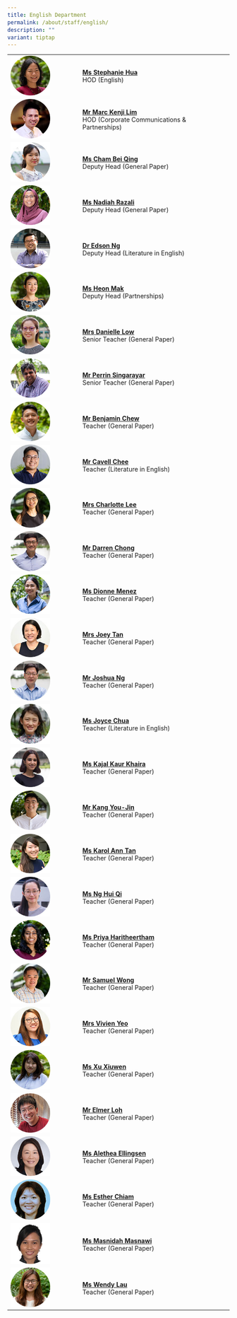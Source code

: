 ```yaml
---
title: English Department
permalink: /about/staff/english/
description: ""
variant: tiptap
---
```

<table style="minWidth: 50px">
<colgroup>
<col>
<col>
</colgroup>
<tbody>
<tr>
<td rowspan="1" colspan="1"><a class="isomer-image-wrapper" href="mailto:stephanie.hua@ejc.edu.sg"><img style="width: 60%;" height="auto" width="100%" src="/images/Staff/EL-Stephanie-Hua_s.jpg"></a>
</td>
<td rowspan="1" colspan="1">
<p><strong><a href="mailto:stephanie.hua@ejc.edu.sg" rel="noopener noreferrer nofollow" target="_blank">Ms Stephanie Hua</a></strong> 
<br>HOD (English)</p>
</td>
</tr>
<tr>
<td rowspan="1" colspan="1"><a class="isomer-image-wrapper" href="mailto:marc.kenji.lim@ejc.edu.sg"><img style="width: 60%;" height="auto" width="100%" src="/images/Staff/HOD-Marc-Kenji-Lim_s.jpg"></a>
</td>
<td rowspan="1" colspan="1">
<p><strong><a href="mailto:marc.kenji.lim@ejc.edu.sg" rel="noopener noreferrer nofollow" target="_blank">Mr Marc Kenji Lim</a></strong> 
<br>HOD (Corporate Communications &amp; Partnerships)</p>
</td>
</tr>
<tr>
<td rowspan="1" colspan="1"><a class="isomer-image-wrapper" href="mailto:cham.bei.qing@ejc.edu.sg"><img style="width: 60%;" height="auto" width="100%" src="/images/Staff/EL-Cham-Bei-Qing_s.jpg"></a>
</td>
<td rowspan="1" colspan="1">
<p><strong><a href="mailto:cham.bei.qing@ejc.edu.sg" rel="noopener noreferrer nofollow" target="_blank">Ms Cham Bei Qing</a></strong> 
<br>Deputy Head (General Paper)</p>
</td>
</tr>
<tr>
<td rowspan="1" colspan="1"><a class="isomer-image-wrapper" href="mailto:nadiah.razali@ejc.edu.sg"><img style="width: 60%;" height="auto" width="100%" alt="" src="/images/Staff/Nadiah-Razali-s.jpg"></a>
</td>
<td rowspan="1" colspan="1">
<p><strong><a href="mailto:nadiah.razali@ejc.edu.sg" rel="noopener noreferrer nofollow" target="_blank">Ms Nadiah Razali</a></strong> 
<br>Deputy Head (General Paper)</p>
</td>
</tr>
<tr>
<td rowspan="1" colspan="1"><a class="isomer-image-wrapper" href="mailto:edson.ng@ejc.edu.sg"><img style="width: 60%;" height="auto" width="100%" alt="" src="/images/Staff/Eng-Edson-Ng_s.jpg"></a>
</td>
<td rowspan="1" colspan="1">
<p><strong><a href="mailto:edson.ng@ejc.edu.sg" rel="noopener noreferrer nofollow" target="_blank">Dr Edson Ng</a></strong> 
<br>Deputy Head (Literature in English)</p>
</td>
</tr>
<tr>
<td rowspan="1" colspan="1"><a class="isomer-image-wrapper" href="mailto:heon.mak@ejc.edu.sg"><img style="width: 60%;" height="auto" width="100%" src="/images/Staff/EL-Heon-Mak_s.jpg"></a>
</td>
<td rowspan="1" colspan="1">
<p><strong><a href="mailto:heon.mak@ejc.edu.sg" rel="noopener noreferrer nofollow" target="_blank">Ms Heon Mak</a></strong> 
<br>Deputy Head (Partnerships)</p>
</td>
</tr>
<tr>
<td rowspan="1" colspan="1"><a class="isomer-image-wrapper" href="mailto:danielle.low@ejc.edu.sg"><img style="width: 60%;" height="auto" width="100%" src="/images/Staff/English-Danielle-M-Low_s.jpg"></a>
</td>
<td rowspan="1" colspan="1">
<p><strong><a href="mailto:danielle.low@ejc.edu.sg" rel="noopener noreferrer nofollow" target="_blank">Mrs Danielle Low</a></strong> 
<br>Senior Teacher (General Paper)</p>
</td>
</tr>
<tr>
<td rowspan="1" colspan="1"><a class="isomer-image-wrapper" href="mailto:perrin.singarayar@ejc.edu.sg"><img style="width: 60%;" height="auto" width="100%" src="/images/Staff/Eng-Perrin_s.jpg"></a>
</td>
<td rowspan="1" colspan="1">
<p><strong><a href="mailto:perrin.singarayar@ejc.edu.sg" rel="noopener noreferrer nofollow" target="_blank">Mr Perrin Singarayar</a></strong> 
<br>Senior Teacher (General Paper)</p>
</td>
</tr>
<tr>
<td rowspan="1" colspan="1"><a class="isomer-image-wrapper" href="mailto:benjamin.chew@ejc.edu.sg"><img style="width: 60%;" height="auto" width="100%" src="/images/Staff/EL-Benjamin-Chew_s.jpg"></a>
</td>
<td rowspan="1" colspan="1">
<p><strong><a href="mailto:benjamin.chew@ejc.edu.sg" rel="noopener noreferrer nofollow" target="_blank">Mr Benjamin Chew</a></strong> 
<br>Teacher (General Paper)</p>
</td>
</tr>
<tr>
<td rowspan="1" colspan="1"><a class="isomer-image-wrapper" href="mailto:chee.cavell.jiahe@ejc.edu.sg"><img style="width: 60%;" height="auto" width="100%" src="/images/Staff/eng-cavell-chee_s.jpg"></a>
</td>
<td rowspan="1" colspan="1">
<p><strong><a href="mailto:chee.cavell.jiahe@ejc.edu.sg" rel="noopener noreferrer nofollow" target="_blank">Mr Cavell Chee</a></strong> 
<br>Teacher (Literature in English)</p>
</td>
</tr>
<tr>
<td rowspan="1" colspan="1"><a class="isomer-image-wrapper" href="mailto:charlotte.lee@ejc.edu.sg"><img style="width: 60%;" height="auto" width="100%" src="/images/Staff/EL-Charlotte-Tan_s.jpg"></a>
</td>
<td rowspan="1" colspan="1">
<p><strong><a href="mailto:charlotte.lee@ejc.edu.sg" rel="noopener noreferrer nofollow" target="_blank">Mrs Charlotte Lee</a></strong> 
<br>Teacher (General Paper)</p>
</td>
</tr>
<tr>
<td rowspan="1" colspan="1"><a class="isomer-image-wrapper" href="mailto:darren.chong@ejc.edu.sg"><img style="width: 60%;" height="auto" width="100%" src="/images/Staff/EL-Darren-Chong_s.jpg"></a>
</td>
<td rowspan="1" colspan="1">
<p><strong><a href="mailto:darren.chong@ejc.edu.sg" rel="noopener noreferrer nofollow" target="_blank">Mr Darren Chong</a></strong> 
<br>Teacher (General Paper)</p>
</td>
</tr>
<tr>
<td rowspan="1" colspan="1"><a class="isomer-image-wrapper" href="mailto:dionne.menez@ejc.edu.sg"><img style="width: 60%;" height="auto" width="100%" alt="" src="/images/Staff/EL_Dionne_Menez.jpg"></a>
</td>
<td rowspan="1" colspan="1">
<p><strong><a href="mailto:dionne.menez@ejc.edu.sg" rel="noopener noreferrer nofollow" target="_blank">Ms Dionne Menez</a></strong>
<br>Teacher (General Paper)</p>
</td>
</tr>
<tr>
<td rowspan="1" colspan="1"><a class="isomer-image-wrapper" href="mailto:joey.leow@ejc.edu.sg"><img style="width: 60%;" height="auto" width="100%" alt="" src="/images/Staff/EL-Joey-Tan_s.jpg"></a>
</td>
<td rowspan="1" colspan="1">
<p><strong><a href="mailto:joey.leow@ejc.edu.sg" rel="noopener nofollow" target="_blank">Mrs Joey Tan</a> </strong>
<br>Teacher (General Paper)</p>
</td>
</tr>
<tr>
<td rowspan="1" colspan="1"><a class="isomer-image-wrapper" href="mailto:joshua.ng@ejc.edu.sg"><img style="width: 60%;" height="auto" width="100%" src="/images/Staff/EL-Joshua-Ng_s.jpg"></a>
</td>
<td rowspan="1" colspan="1">
<p><strong><a href="mailto:joshua.ng@ejc.edu.sg" rel="noopener noreferrer nofollow" target="_blank">Mr Joshua Ng</a></strong> 
<br>Teacher (General Paper)</p>
</td>
</tr>
<tr>
<td rowspan="1" colspan="1"><a class="isomer-image-wrapper" href="mailto:joyce.chua@ejc.edu.sg"><img style="width: 60%;" height="auto" width="100%" alt="" src="/images/Staff/EL_Joyce_Yeo.jpg"></a>
</td>
<td rowspan="1" colspan="1">
<p><strong><a href="mailto:joyce.chua@ejc.edu.sg" rel="noopener nofollow" target="_blank">Ms Joyce Chua</a></strong>
<br>Teacher (Literature in English)</p>
</td>
</tr>
<tr>
<td rowspan="1" colspan="1"><a class="isomer-image-wrapper" href="mailto:kajal.kaur.khaira@ejc.edu.sg"><img style="width: 60%;" height="auto" width="100%" src="/images/Staff/EL-Kajal-Kaur_s.jpg"></a>
</td>
<td rowspan="1" colspan="1">
<p><strong><a href="mailto:kajal.kaur.khaira@ejc.edu.sg" rel="noopener noreferrer nofollow" target="_blank">Ms Kajal Kaur Khaira</a></strong> 
<br>Teacher (General Paper)</p>
</td>
</tr>
<tr>
<td rowspan="1" colspan="1"><a class="isomer-image-wrapper" href="mailto:kang.you-jin@ejc.edu.sg"><img style="width: 60%;" height="auto" width="100%" alt="" src="/images/Staff/EL_Kang_Youjin.jpg"></a>
</td>
<td rowspan="1" colspan="1">
<p><strong><a href="mailto:kang.you-jin@ejc.edu.sg" rel="noopener noreferrer nofollow" target="_blank">Mr Kang You-Jin</a></strong>
<br>Teacher (General Paper)</p>
</td>
</tr>
<tr>
<td rowspan="1" colspan="1"><a class="isomer-image-wrapper" href="mailto:karol.ann.tan@ejc.edu.sg"><img style="width: 60%;" height="auto" width="100%" src="/images/Staff/Eng-KarolTan_s.jpg"></a>
</td>
<td rowspan="1" colspan="1">
<p><strong><a href="mailto:karol.ann.tan@ejc.edu.sg" rel="noopener noreferrer nofollow" target="_blank">Ms Karol Ann Tan</a></strong> 
<br>Teacher (General Paper)</p>
</td>
</tr>
<tr>
<td rowspan="1" colspan="1"><a class="isomer-image-wrapper" href="mailto:ng.hui.qi@ejc.edu.sg"><img style="width: 60%;" height="auto" width="100%" src="/images/Staff/EL_NgHuiQi_s.jpg"></a>
</td>
<td rowspan="1" colspan="1">
<p><strong><a href="mailto:ng.hui.qi@ejc.edu.sg" rel="noopener noreferrer nofollow" target="_blank">Ms Ng Hui Qi</a></strong> 
<br>Teacher (General Paper)</p>
</td>
</tr>
<tr>
<td rowspan="1" colspan="1"><a class="isomer-image-wrapper" href="mailto:priyahdharshini@ejc.edu.sg"><img style="width: 60%;" height="auto" width="100%" src="/images/Staff/EL-Priyah-Hari_s.jpg"></a>
</td>
<td rowspan="1" colspan="1">
<p><strong><a href="mailto:priyahdharshini@ejc.edu.sg" rel="noopener noreferrer nofollow" target="_blank">Ms Priya Haritheertham</a></strong> 
<br>Teacher (General Paper)</p>
</td>
</tr>
<tr>
<td rowspan="1" colspan="1"><a class="isomer-image-wrapper" href="mailto:samuel.wong@ejc.edu.sg"><img style="width: 60%;" height="auto" width="100%" src="/images/Staff/EL-Samuel-Wong_s.jpg"></a>
</td>
<td rowspan="1" colspan="1">
<p><strong><a href="mailto:samuel.wong@ejc.edu.sg" rel="noopener noreferrer nofollow" target="_blank">Mr Samuel Wong</a></strong> 
<br>Teacher (General Paper)</p>
</td>
</tr>
<tr>
<td rowspan="1" colspan="1"><a class="isomer-image-wrapper" href="mailto:vivien.yeo@ejc.edu.sg"><img style="width: 60%;" height="auto" width="100%" alt="" src="/images/Staff/EL-Vivien-Yeo_s.jpg"></a>
</td>
<td rowspan="1" colspan="1">
<p><strong><a href="mailto:vivien.yeo@ejc.edu.sg" rel="noopener nofollow" target="_blank">Mrs Vivien Yeo</a> </strong>
<br>Teacher (General Paper)</p>
</td>
</tr>
<tr>
<td rowspan="1" colspan="1"><a class="isomer-image-wrapper" href="mailto:xu.xiuwen@ejc.edu.sg"><img style="width: 60%;" height="auto" width="100%" src="/images/Staff/el-xu-xiuwen_s.jpg"></a>
</td>
<td rowspan="1" colspan="1">
<p><strong><a href="mailto:xu.xiuwen@ejc.edu.sg" rel="noopener noreferrer nofollow" target="_blank">Ms Xu Xiuwen</a></strong> 
<br>Teacher (General Paper)</p>
</td>
</tr>
<tr>
<td rowspan="1" colspan="1">
<div class="isomer-image-wrapper">
<img style="width: 60%;" height="auto" width="100%" alt="" src="/images/Staff/EL_Elmer_Loh.jpg">
</div>
</td>
<td rowspan="1" colspan="1">
<p><strong><a href="mailto:elmer.loh@ejc.edu.sg" rel="noopener nofollow" target="_blank">Mr Elmer Loh</a></strong>
<br>Teacher (General Paper)</p>
</td>
</tr>
<tr>
<td rowspan="1" colspan="1">
<div class="isomer-image-wrapper">
<img style="width: 60%;" height="auto" width="100%" alt="" src="/images/Staff/EL_Alethea_Ellingsen.jpg">
</div>
</td>
<td rowspan="1" colspan="1">
<p><strong><a href="mailto:alethea.ellingsen@ejc.edu.sg" rel="noopener nofollow" target="_blank">Ms Alethea Ellingsen</a> </strong>
<br>Teacher (General Paper)</p>
</td>
</tr>
<tr>
<td rowspan="1" colspan="1">
<div class="isomer-image-wrapper">
<img style="width: 60%;" height="auto" width="100%" alt="" src="/images/Staff/Esther_Chiam.jpg">
</div>
</td>
<td rowspan="1" colspan="1">
<p><strong><a href="mailto:esther.chiam@ejc.edu.sg" rel="noopener nofollow" target="_blank">Ms Esther Chiam</a></strong>
<br>Teacher (General Paper)</p>
</td>
</tr>
<tr>
<td rowspan="1" colspan="1">
<div class="isomer-image-wrapper">
<img style="width: 60%;" height="auto" width="100%" alt="" src="/images/Staff/Masnidah_Masnawi.jpg">
</div>
</td>
<td rowspan="1" colspan="1">
<p><strong><a href="mailto:masnidah.masnawi@ejc.edu.sg" rel="noopener nofollow" target="_blank">Ms Masnidah Masnawi</a></strong>
<br>Teacher (General Paper)</p>
</td>
</tr>
<tr>
<td rowspan="1" colspan="1">
<div class="isomer-image-wrapper">
<img style="width: 60%;" height="auto" width="100%" alt="" src="/images/Staff/EL_Wendy_Lau.jpg">
</div>
</td>
<td rowspan="1" colspan="1">
<p><strong><a href="mailto:wendy.lau@ejc.edu.sg" rel="noopener nofollow" target="_blank">Ms Wendy Lau</a></strong>
<br>Teacher (General Paper)</p>
</td>
</tr>
</tbody>
</table>
<p></p>